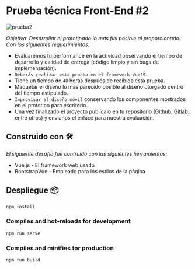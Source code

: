 # Prueba técnica Front-End #2
![prueba2](https://user-images.githubusercontent.com/83327665/125729421-6f791cb4-0c86-492c-b098-2f390e0891bd.jpg)

_Objetivo: Desarrollar el prototipado lo más fiel posible al proporcionado. Con los siguientes requerimientos:_
- Evaluaremos tu performance en la actividad observando el tiempo de desarrollo y calidad de entrega (código limpio y sin bugs de implementación).
- `Deberás realizar esta prueba en el framework VueJS.`
- Tiene un tiempo de `48` horas después de recibida esta prueba.
- Maquetar el diseño lo más parecido posible al diseño otorgado dentro del tiempo estipulado.
- `Improvisar el diseño móvil` conservando los componentes mostrados en el prototipo para escritorio.
- Una vez finalizado el proyecto publícalo en tu repositorio ([Github](http://github.com/), [Gitlab](https://gitlab.com/), entre otros) y envíanos el enlace para nuestra evaluación.

## Construido con 🛠️

_El siguiente desafio fue contruido con las siguientes herramientas:_

* Vue.js - El framework web usado
* BootstrapVue - Empleado para los estilos de la página




## Despliegue 📦

```
npm install
```

### Compiles and hot-reloads for development
```
npm run serve
```

### Compiles and minifies for production
```
npm run build
```

